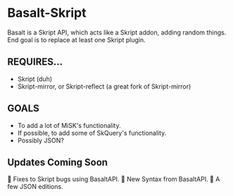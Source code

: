 # Basalt-Skript
Basalt is a Skript API, which acts like a Skript addon, adding random things. End goal is to replace at least one Skript plugin.
## REQUIRES...
* Skript (duh)
* Skript-mirror, or Skript-reflect (a great fork of Skript-mirror)
## GOALS
* To add a lot of MiSK's functionality.
* If possible, to add some of SkQuery's functionality.
* Possibly JSON?
## Updates Coming Soon
🔧 Fixes to Skript bugs using BasaltAPI.
🌟 New Syntax from BasaltAPI.
📃 A few JSON editions.
